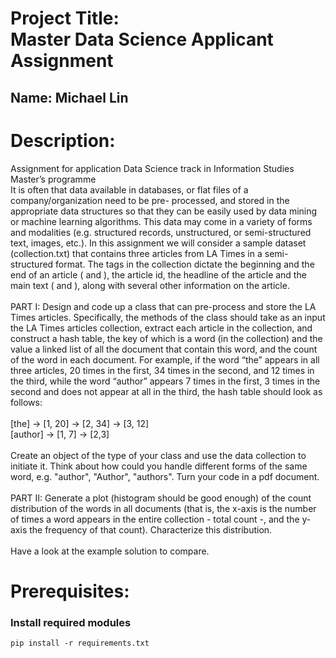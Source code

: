 # Project Title:<br> Master Data Science Applicant Assignment
## Name: Michael Lin

# Description:
Assignment for application Data Science track in Information Studies Master’s programme \
It is often that data available in databases, or flat files of a company/organization need to be pre-
processed, and stored in the appropriate data structures so that they can be easily used by data
mining or machine learning algorithms. This data may come in a variety of forms and modalities (e.g.
structured records, unstructured, or semi-structured text, images, etc.). In this assignment we will
consider a sample dataset (collection.txt) that contains three articles from LA Times in a semi-
structured format. The tags in the collection dictate the beginning and the end of an article (<doc>
and </doc>), the article id, the headline of the article and the main text (<text> and </text>), along
with several other information on the article.\
\
PART I: Design and code up a class that can pre-process and store the LA Times articles. Specifically,
the methods of the class should take as an input the LA Times articles collection, extract each article
in the collection, and construct a hash table, the key of which is a word (in the collection) and the
value a linked list of all the document that contain this word, and the count of the word in each
document. For example, if the word “the” appears in all three articles, 20 times in the first, 34 times
in the second, and 12 times in the third, while the word “author” appears 7 times in the first, 3 times
in the second and does not appear at all in the third, the hash table should look as follows: \
\
[the] -> [1, 20] -> [2, 34] -> [3, 12] \
[author] -> [1, 7] -> [2,3] \
\
Create an object of the type of your class and use the data collection to initiate it. Think about how
could you handle different forms of the same word, e.g. "author", "Author", "authors". Turn your
code in a pdf document.\
\
PART II: Generate a plot (histogram should be good enough) of the count distribution of the words in
all documents (that is, the x-axis is the number of times a word appears in the entire collection -
total count -, and the y-axis the frequency of that count). Characterize this distribution.\
\
Have a look at the example solution to compare.

# Prerequisites:
### Install required modules
`pip install -r requirements.txt`